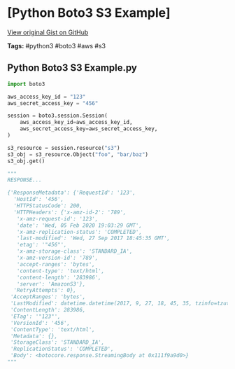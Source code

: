 # [Python Boto3 S3 Example] 

[View original Gist on GitHub](https://gist.github.com/Integralist/5d9c79a740d744744b026616421708df)

**Tags:** #python3 #boto3 #aws #s3

## Python Boto3 S3 Example.py

```python
import boto3

aws_access_key_id = "123"
aws_secret_access_key = "456"

session = boto3.session.Session(
    aws_access_key_id=aws_access_key_id,
    aws_secret_access_key=aws_secret_access_key,
)

s3_resource = session.resource("s3")
s3_obj = s3_resource.Object("foo", "bar/baz")
s3_obj.get()

"""
RESPONSE...

{'ResponseMetadata': {'RequestId': '123',
  'HostId': '456',
  'HTTPStatusCode': 200,
  'HTTPHeaders': {'x-amz-id-2': '789',
   'x-amz-request-id': '123',
   'date': 'Wed, 05 Feb 2020 19:03:29 GMT',
   'x-amz-replication-status': 'COMPLETED',
   'last-modified': 'Wed, 27 Sep 2017 18:45:35 GMT',
   'etag': '"456"',
   'x-amz-storage-class': 'STANDARD_IA',
   'x-amz-version-id': '789',
   'accept-ranges': 'bytes',
   'content-type': 'text/html',
   'content-length': '283986',
   'server': 'AmazonS3'},
  'RetryAttempts': 0},
 'AcceptRanges': 'bytes',
 'LastModified': datetime.datetime(2017, 9, 27, 18, 45, 35, tzinfo=tzutc()),
 'ContentLength': 283986,
 'ETag': '"123"',
 'VersionId': '456',
 'ContentType': 'text/html',
 'Metadata': {},
 'StorageClass': 'STANDARD_IA',
 'ReplicationStatus': 'COMPLETED',
 'Body': <botocore.response.StreamingBody at 0x111f9a9d0>}
"""
```

